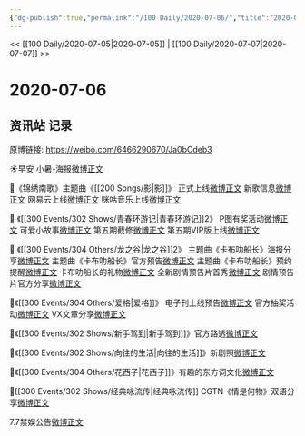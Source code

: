 ```yaml
---
{"dg-publish":true,"permalink":"/100 Daily/2020-07-06/","title":"2020-07-06","created":"2023-04-06T20:01:41.087+08:00","updated":"2023-04-06T20:02:29.865+08:00"}
---
```



<< [[100 Daily/2020-07-05\|2020-07-05]] | [[100 Daily/2020-07-07\|2020-07-07]] >>

# 2020-07-06

## 资讯站 记录

原博链接: https://weibo.com/6466290670/Ja0bCdeb3

☀️早安 小暑-海报[微博正文](https://m.weibo.cn/6466290670/4523603246315030)

🎼《锦绣南歌》主题曲《[[200 Songs/影\|影]]》
正式上线[微博正文](https://m.weibo.cn/6466290670/4523483688313531)
新歌信息[微博正文](https://m.weibo.cn/6466290670/4523480610350041)
网易云上线[微博正文](https://m.weibo.cn/6466290670/4523481787837695)
咪咕音乐上线[微博正文](https://m.weibo.cn/1867028705/4523478604777378)

🌳 《[[300 Events/302 Shows/青春环游记\|青春环游记]]2》
P图有奖活动[微博正文](https://m.weibo.cn/6466290670/4523708495360457)
可爱小故事[微博正文](https://m.weibo.cn/6466290670/4523718728652788)
第五期截修[微博正文](https://m.weibo.cn/6466290670/4523829185257875)
第五期VIP版上线[微博正文](https://m.weibo.cn/6466290670/4523666999694556)

🐉 《[[300 Events/304 Others/龙之谷\|龙之谷]]2》
主题曲《卡布叻船长》海报分享[微博正文](https://m.weibo.cn/6466290670/4523800765485929)
主题曲《卡布叻船长》官方预告[微博正文](https://m.weibo.cn/6466290670/4523804690886143)
主题曲《卡布叻船长》预约提醒[微博正文](https://m.weibo.cn/6466290670/4523808851869183)
卡布叻船长的礼物[微博正文](https://m.weibo.cn/6466290670/4523608430747634)
全新剧情预告片首秀[微博正文](https://m.weibo.cn/6466290670/4523811415007086)
剧情预告片官方分享[微博正文](https://m.weibo.cn/6466290670/4523821888140653)

🌳《[[300 Events/304 Others/爱格\|爱格]]》
电子刊上线预告[微博正文](https://m.weibo.cn/6466290670/4523623832725584)
官方抽奖活动[微博正文](https://m.weibo.cn/6466290670/4523742237920222)
VX文章分享[微博正文](https://m.weibo.cn/6466290670/4523752207034704)

🌳《[[300 Events/302 Shows/新手驾到\|新手驾到]]》官方路透[微博正文](https://m.weibo.cn/6466290670/4523678005794261)

🌳《[[300 Events/302 Shows/向往的生活\|向往的生活]]》新剧照[微博正文](https://m.weibo.cn/6466290670/4523710477913506)

🌳《[[300 Events/304 Others/花西子\|花西子]]》有趣的东方词文化[微博正文](https://m.weibo.cn/6466290670/4523644757591864)

🌳[[300 Events/302 Shows/经典咏流传\|经典咏流传]] CGTN《情是何物》双语分享[微博正文](https://m.weibo.cn/6466290670/4523649396736790)

7.7禁娱公告[微博正文](https://m.weibo.cn/6466290670/4523825083000556)

